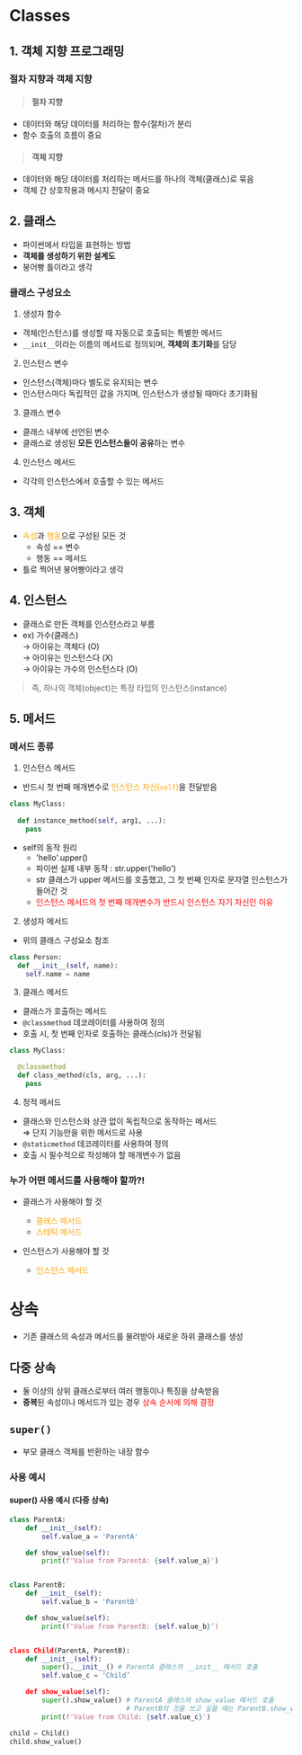 # Classes
## 1. 객체 지향 프로그래밍
### 절차 지향과 객체 지향
> #### 절차 지향
- 데이터와 해당 데이터를 처리하는 함수(절차)가 분리
- 함수 호출의 흐름이 중요

> #### 객체 지향
- 데이터와 해당 데이터를 처리하는 메서드를 하나의 객체(클래스)로 묶음
- 객체 간 상호작용과 메시지 전달이 중요

## 2. 클래스
- 파이썬에서 타입을 표현하는 방법
- **객체를 생성하기 위한 설계도**
- 붕어빵 틀이라고 생각

### 클래스 구성요소
1. 생성자 함수
- 객체(인스턴스)를 생성할 때 자동으로 호출되는 특별한 메서드
- `__init__`이라는 이름의 메서드로 정의되며, **객체의 초기화**를 담당

2. 인스턴스 변수
- 인스턴스(객체)마다 별도로 유지되는 변수
- 인스턴스마다 독립적인 값을 가지며, 인스턴스가 생성될 때마다 초기화됨

3. 클래스 변수
- 클래스 내부에 선언된 변수
- 클래스로 생성된 **모든 인스턴스들이 공유**하는 변수

4. 인스턴스 메서드
- 각각의 인스턴스에서 호출할 수 있는 메서드

## 3. 객체
- <span style='color:orange;'>속성</span>과 <span style='color:orange;'>행동</span>으로 구성된 모든 것
  - 속성 == 변수
  - 행동 == 메서드
- 틀로 찍어낸 붕어빵이라고 생각

## 4. 인스턴스
- 클래스로 만든 객체를 인스턴스라고 부름
- ex) 가수(클래스)<br>
    → 아이유는 객체다 (O)<br>
    → 아이유는 인스턴스다 (X)<br>
    → 아이유는 가수의 인스턴스다 (O)

> 즉, 하나의 객체(object)는 특정 타입의 인스턴스(instance)

## 5. 메서드
### 메서드 종류
1. 인스턴스 메서드
- 반드시 첫 번째 매개변수로 <span style='color:orange;'>인스턴스 자신(`self`)</span>을 전달받음
```py
class MyClass:
  
  def instance_method(self, arg1, ...):
    pass
```
- self의 동작 원리
  - 'hello'.upper()
  - 파이썬 실제 내부 동작 : str.upper('hello')
  - str 클래스가 upper 메서드를 호출했고, 그 첫 번째 인자로 문자열 인스턴스가 들어간 것
  - <span style='color:red;'>인스턴스 메서드의 첫 번째 매개변수가 반드시 인스턴스 자기 자신인 이유</span>

2. 생성자 메서드
- 위의 클래스 구성요소 참조
```py
class Person:
  def __init__(self, name):
    self.name = name
```

3. 클래스 메서드
- 클래스가 호출하는 메서드
- `@classmethod` 데코레이터를 사용하여 정의
- 호출 시, 첫 번째 인자로 호출하는 클래스(cls)가 전달됨
```py
class MyClass:

  @classmethod
  def class_method(cls, arg, ...):
    pass
```

4. 정적 메서드
- 클래스와 인스턴스와 상관 없이 독립적으로 동작하는 메서드<br> 
⇒ 단지 기능만을 위한 메서드로 사용
- `@staticmethod` 데코레이터를 사용하여 정의
- 호출 시 필수적으로 작성해야 할 매개변수가 없음

### 누가 어떤 메서드를 사용해야 할까?!
- 클래스가 사용해야 할 것
  - <span style='color:orange;'>클래스 메서드</span>
  - <span style='color:orange;'>스태틱 메서드</span>

- 인스턴스가 사용해야 할 것
  - <span style='color:orange;'>인스턴스 메서드</span>

# 상속
- 기존 클래스의 속성과 메서드를 물려받아 새로운 하위 클래스를 생성

## 다중 상속
- 둘 이상의 상위 클래스로부터 여러 행동이나 특징을 상속받음
- **중복**된 속성이나 메서드가 있는 경우 <span style='color:red;'>상속 순서에 의해 결정</span>

## `super()`
- 부모 클래스 객체를 반환하는 내장 함수
### 사용 예시
#### super() 사용 예시 (다중 상속)
```py
class ParentA:
    def __init__(self):
        self.value_a = 'ParentA'

    def show_value(self):
        print(f'Value from ParentA: {self.value_a}')


class ParentB:
    def __init__(self):
        self.value_b = 'ParentB'

    def show_value(self):
        print(f'Value from ParentB: {self.value_b}’)


class Child(ParentA, ParentB):
    def __init__(self):
        super().__init__() # ParentA 클래스의 __init__ 메서드 호출
        self.value_c = 'Child’

    def show_value(self):
        super().show_value() # ParentA 클래스의 show_value 메서드 호출
                             # ParentB의 것을 쓰고 싶을 때는 ParentB.show_value()
        print(f'Value from Child: {self.value_c}')

child = Child()
child.show_value()
```